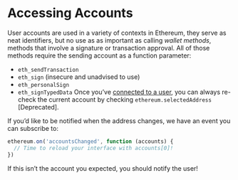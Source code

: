 # Accessing Accounts
User accounts are used in a variety of contexts in Ethereum, they serve as neat identifiers, but no use as as important as calling *wallet methods*, methods that involve a signature or transaction approval. All of those methods require the sending account as a function parameter:
* `eth_sendTransaction`
* `eth_sign` (insecure and unadvised to use)
* `eth_personalSign`
* `eth_signTypedData`
Once you’ve [connected to a user](/guide/getting-started.html), you can always re-check the current account by checking `ethereum.selectedAddress` [Deprecated].

If you’d like to be notified when the address changes, we have an event you can subscribe to:
``` javascript
ethereum.on('accountsChanged', function (accounts) {
  // Time to reload your interface with accounts[0]!
})
```
If this isn’t the account you expected, you should notify the user!